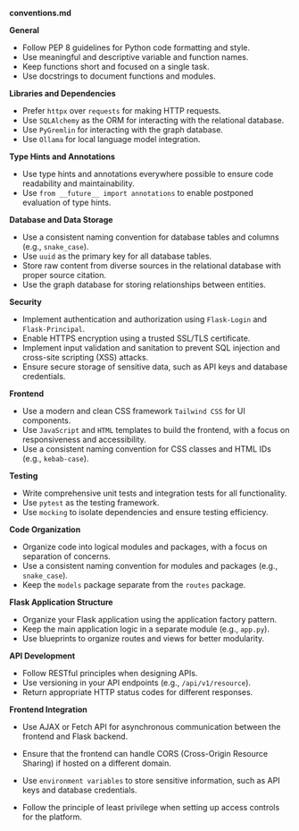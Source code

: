 **conventions.md**

**General**

* Follow PEP 8 guidelines for Python code formatting and style.
* Use meaningful and descriptive variable and function names.
* Keep functions short and focused on a single task.
* Use docstrings to document functions and modules.

**Libraries and Dependencies**

* Prefer `httpx` over `requests` for making HTTP requests.
* Use `SQLAlchemy` as the ORM for interacting with the relational database.
* Use `PyGremlin` for interacting with the graph database.
* Use `Ollama` for local language model integration.

**Type Hints and Annotations**

* Use type hints and annotations everywhere possible to ensure code readability and maintainability.
* Use `from __future__ import annotations` to enable postponed evaluation of type hints.

**Database and Data Storage**

* Use a consistent naming convention for database tables and columns (e.g., `snake_case`).
* Use `uuid` as the primary key for all database tables.
* Store raw content from diverse sources in the relational database with proper source citation.
* Use the graph database for storing relationships between entities.

**Security**

* Implement authentication and authorization using `Flask-Login` and `Flask-Principal`.
* Enable HTTPS encryption using a trusted SSL/TLS certificate.
* Implement input validation and sanitation to prevent SQL injection and cross-site scripting (XSS) attacks.
* Ensure secure storage of sensitive data, such as API keys and database credentials.

**Frontend**

* Use a modern and clean CSS framework `Tailwind CSS` for UI components.
* Use `JavaScript` and `HTML` templates to build the frontend, with a focus on responsiveness and accessibility.
* Use a consistent naming convention for CSS classes and HTML IDs (e.g., `kebab-case`).

**Testing**

* Write comprehensive unit tests and integration tests for all functionality.
* Use `pytest` as the testing framework.
* Use `mocking` to isolate dependencies and ensure testing efficiency.

**Code Organization**

* Organize code into logical modules and packages, with a focus on separation of concerns.
* Use a consistent naming convention for modules and packages (e.g., `snake_case`).
* Keep the `models` package separate from the `routes` package.

**Flask Application Structure**

* Organize your Flask application using the application factory pattern.
* Keep the main application logic in a separate module (e.g., `app.py`).
* Use blueprints to organize routes and views for better modularity.

**API Development**

* Follow RESTful principles when designing APIs.
* Use versioning in your API endpoints (e.g., `/api/v1/resource`).
* Return appropriate HTTP status codes for different responses.

**Frontend Integration**

* Use AJAX or Fetch API for asynchronous communication between the frontend and Flask backend.
* Ensure that the frontend can handle CORS (Cross-Origin Resource Sharing) if hosted on a different domain.

* Use `environment variables` to store sensitive information, such as API keys and database credentials.
* Follow the principle of least privilege when setting up access controls for the platform.
